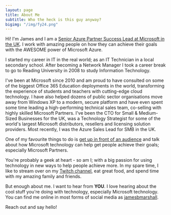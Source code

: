```yaml
---
layout: page
title: About Me
subtitle: Who the heck is this guy anyway?
bigimg: "/img/fy24.png"
---
```


Hi! I'm James and I am a [Senior Azure Partner Success Lead at Microsoft in the UK](https://www.linkedin.com/in/jamesbmarshall). I work with amazing people on how they can achieve their goals with the AWESOME power of Microsoft Azure.

I started my career in IT in the real world; as an IT Technician in a local secondary school. After becoming a Network Manager I took a career break to go to Reading University in 2008 to study Information Technology.

I've been at Microsoft since 2010 and am proud to have consulted on some of the biggest Office 365 Education deployments in the world, transforming the experience of students and teachers with cutting-edge cloud technology. I have also helped dozens of public sector organisations move away from Windows XP to a modern, secure platform and have even spent some time leading a high-performing technical sales team, co-selling with highly skilled Microsoft Partners. I've been the CTO for Small &amp; Medium-Sized Businesses for the UK, was a Technology Strategist for some of the world's largest Microsoft distributors, resellers and licensing solution providers. Most recently, I was the Azure Sales Lead for SMB in the UK.

One of my favourite things to do is <a href="http://jamesbmarshall.com/speaking/">get up in front of an audience</a> and talk about how Microsoft technology can help get people achieve their goals; especially Microsoft Partners.

You're probably a geek at heart - so am I; with a big passion for using technology in new ways to help people achieve more. In my spare time, I like to stream over on my [Twitch channel](https://twitch.tv/JimAmp), eat great food, and spend time with my amazing family and friends.

But enough about me. I want to hear from <strong>YOU</strong>. I love hearing about the cool stuff you're doing with technology, especially Microsoft technology. You can find me online in most forms of social media as <a class="" href="http://twitter.com/jamesbmarshall">jamesbmarshall</a>.

Reach out and say hello!